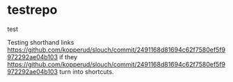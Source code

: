 # testrepo
test


Testing shorthand links https://github.com/kopperud/slouch/commit/2491168d81694c62f7580ef5f9972292ae04b103 if they https://github.com/kopperud/slouch/commit/2491168d81694c62f7580ef5f9972292ae04b103 turn into shortcuts.

